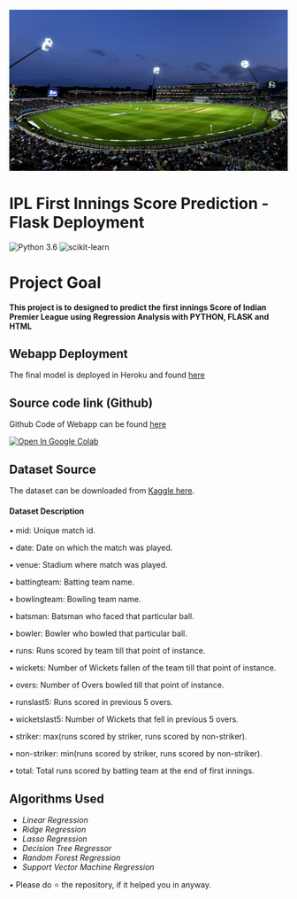 ![Alt Text](https://github.com/pathan33/IPLScorePrediction/blob/main/static/bg.jpg)
<br>

# IPL First Innings Score Prediction - Flask Deployment
![Python 3.6](https://img.shields.io/badge/Python-3.6-brightgreen) ![scikit-learn](https://img.shields.io/badge/Library-Scikit%20Learn-orange)

# Project Goal
**This project is to designed to predict the first innings Score of Indian Premier League using Regression Analysis with PYTHON, FLASK and HTML**

## Webapp Deployment
The final model is deployed in Heroku and found [here](https://ipl-scorepredict.herokuapp.com)</br>

## Source code link (Github)
Github Code of Webapp can be found [here](https://github.com/pathan33/IPLScorePrediction)

[![Open In Google Colab](https://colab.research.google.com/assets/colab-badge.svg)](https://colab.research.google.com/github/pathan33/IPLScorePrediction/blob/main/IPL_Score_Predict_New.ipynb)

## Dataset Source
The dataset can be downloaded from [Kaggle here](https://www.kaggle.com/yuvrajdagur/ipl-dataset-season-2008-to-2017).

#### Dataset Description
• mid: Unique match id.

• date: Date on which the match was played.

• venue: Stadium where match was played.

• battingteam: Batting team name.

• bowlingteam: Bowling team name.

• batsman: Batsman who faced that particular ball.

• bowler: Bowler who bowled that particular ball.

• runs: Runs scored by team till that point of instance.

• wickets: Number of Wickets fallen of the team till that point of instance.

• overs: Number of Overs bowled till that point of instance.

• runslast5: Runs scored in previous 5 overs.

• wicketslast5: Number of Wickets that fell in previous 5 overs.

• striker: max(runs scored by striker, runs scored by non-striker).

• non-striker: min(runs scored by striker, runs scored by non-striker).

• total: Total runs scored by batting team at the end of first innings.

## Algorithms Used
- *Linear Regression*
- *Ridge Regression*
- *Lasso Regression*
- *Decision Tree Regressor*
- *Random Forest Regression*
- *Support Vector Machine Regression*

• Please do ⭐ the repository, if it helped you in anyway.
